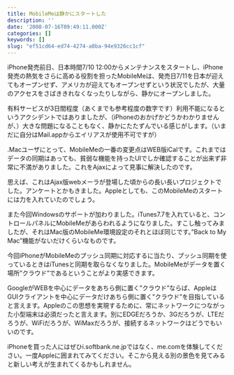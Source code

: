 ```yaml
---
title: MobileMeは静かにスタートした
description: ''
date: '2008-07-16T09:49:11.000Z'
categories: []
keywords: []
slug: "ef51cd64-ed74-4274-a8ba-94e9326cc1cf"
---
```

iPhone発売前日、日本時間7/10 12:00からメンテナンスをスタートし、iPhone発売の熱気をさらに高める役割を担ったMobileMeは、発売日7/11を日本が迎えてもオープンせず、アメリカが迎えてもオープンせずという状況でしたが、大量のアクセスをさばききれなくなったりしながら、静かにオープンしました。

有料サービスが3日間程度（あくまでも参考程度の数字です）利用不能になるというアクシデントではありましたが、（iPhoneのおかげかどうかわかりませんが、）大きな問題になることもなく、静かにたたずんでいる感じがします。（いまだに自分はMail.appからエイリアスが使用不可ですが）

.Macユーザにとって、MobileMeの一番の変更点はWEB版iCalです。これまではデータの同期はあっても、貧弱な機能を持ったUIでしか確認することが出来ず非常に不満がありました。これをAjaxによって見事に解決したのです。

思えば、これはAjax版webメーラが登場した頃からの長い長いプロジェクトでした。アンケートとかもきました。Appleとしても、このMobileMeのスタートには力を入れていたのでしょう。

また今回Windowsのサポートが加わりました。iTunes7.7を入れていると、コントロールパネルにMobileMeがあらわれるようになりました。すこし触ってみましたが、それはMac版のMobileMe環境設定のそれとほぼ同じです。”Back to My Mac”機能がないだけくらいなものです。

今回iPhoneがMobileMeのプッシュ同期に対応するに当たり、プッシュ同期を使っているときはiTunesと同期を取らなくなりました。MobileMeがデータを置く場所”クラウド”であるということがより実感できます。

GoogleがWEBを中心にデータをあちら側に置く”クラウド”ならば、AppleはGUIクライアントを中心にデータだけあちら側に置く”クラウド”を目指していると言えます。Appleのこの思想を実現するために、常にネットワークにつながった小型端末は必須だったと言えます。別にEDGEだろうか、3Gだろうが、LTEだろうが、WiFiだろうが、WiMaxだろうが、接続するネットワークはどうでもいいのです。

iPhoneを買った人にはぜひi.softbank.ne.jpではなく、me.comを体験してください。一度Appleに囲まれてみてください。そこから見える別の景色を見てみると新しい考えが生まれてくるかもしれません。